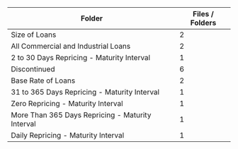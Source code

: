 | Folder                                           |   Files / Folders |
|--------------------------------------------------|-------------------|
| Size of Loans                                    |                 2 |
| All Commercial and Industrial Loans              |                 2 |
| 2 to 30 Days Repricing - Maturity Interval       |                 1 |
| Discontinued                                     |                 6 |
| Base Rate of Loans                               |                 2 |
| 31 to 365 Days Repricing - Maturity Interval     |                 1 |
| Zero Repricing - Maturity Interval               |                 1 |
| More Than 365 Days Repricing - Maturity Interval |                 1 |
| Daily Repricing - Maturity Interval              |                 1 |